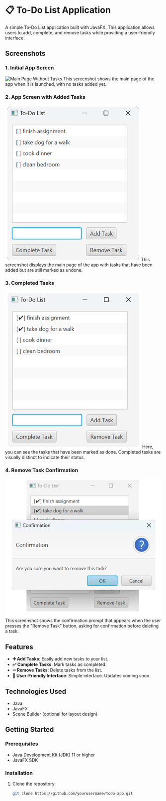 # 📋 To-Do List Application

A simple To-Do List application built with JavaFX. This application allows users to add, complete, and remove tasks while providing a user-friendly interface.

## Screenshots

### 1. Initial App Screen
![Main Page Without Tasks](images/Untitiled.png)
This screenshot shows the main page of the app when it is launched, with no tasks added yet.

### 2. App Screen with Added Tasks
![Main Page With Added Tasks](images/Untitled1.png)
This screenshot displays the main page of the app with tasks that have been added but are still marked as undone.

### 3. Completed Tasks
![Completed Tasks](images/Untitled2.png)
Here, you can see the tasks that have been marked as done. Completed tasks are visually distinct to indicate their status.

### 4. Remove Task Confirmation
![Remove Task Prompt](images/Untitled3.png)
This screenshot shows the confirmation prompt that appears when the user presses the "Remove Task" button, asking for confirmation before deleting a task.


## Features

- **➕ Add Tasks**: Easily add new tasks to your list.
- **✅ Complete Tasks**: Mark tasks as completed.
- **➖ Remove Tasks**: Delete tasks from the list.
- **📱 User-Friendly Interface**: Simple interface. Updates coming soon.

## Technologies Used

- Java
- JavaFX
- Scene Builder (optional for layout design)

## Getting Started

### Prerequisites

- Java Development Kit (JDK) 11 or higher
- JavaFX SDK

### Installation

1. Clone the repository:

   ```bash
   git clone https://github.com/yourusername/todo-app.git
